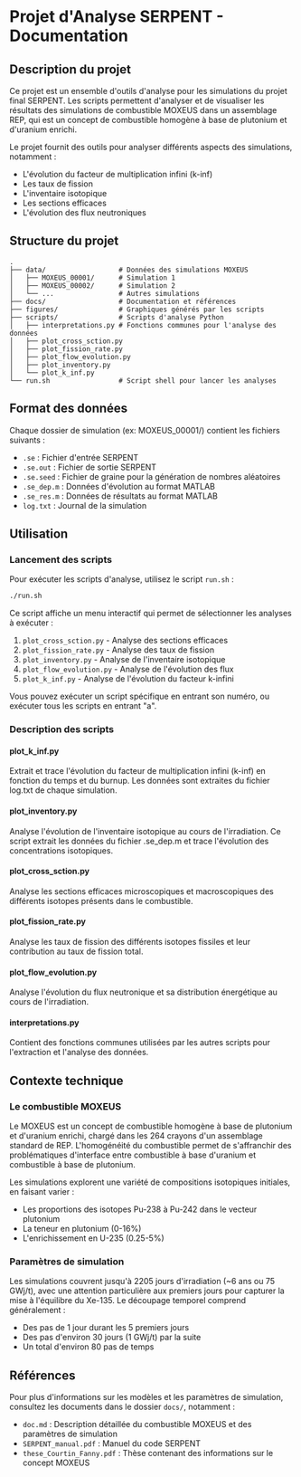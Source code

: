 # Projet d'Analyse SERPENT - Documentation

## Description du projet

Ce projet est un ensemble d'outils d'analyse pour les simulations du projet final SERPENT. Les scripts permettent d'analyser et de visualiser les résultats des simulations de combustible MOXEUS dans un assemblage REP, qui est un concept de combustible homogène à base de plutonium et d'uranium enrichi.

Le projet fournit des outils pour analyser différents aspects des simulations, notamment :
- L'évolution du facteur de multiplication infini (k-inf)
- Les taux de fission
- L'inventaire isotopique
- Les sections efficaces
- L'évolution des flux neutroniques

## Structure du projet

```
.
├── data/                  # Données des simulations MOXEUS
│   ├── MOXEUS_00001/      # Simulation 1
│   ├── MOXEUS_00002/      # Simulation 2
│   └── ...                # Autres simulations
├── docs/                  # Documentation et références
├── figures/               # Graphiques générés par les scripts
├── scripts/               # Scripts d'analyse Python
│   ├── interpretations.py # Fonctions communes pour l'analyse des données
│   ├── plot_cross_sction.py
│   ├── plot_fission_rate.py
│   ├── plot_flow_evolution.py
│   ├── plot_inventory.py
│   └── plot_k_inf.py
└── run.sh                 # Script shell pour lancer les analyses
```

## Format des données

Chaque dossier de simulation (ex: MOXEUS_00001/) contient les fichiers suivants :
- `.se` : Fichier d'entrée SERPENT
- `.se.out` : Fichier de sortie SERPENT
- `.se.seed` : Fichier de graine pour la génération de nombres aléatoires
- `.se_dep.m` : Données d'évolution au format MATLAB
- `.se_res.m` : Données de résultats au format MATLAB
- `log.txt` : Journal de la simulation

## Utilisation

### Lancement des scripts

Pour exécuter les scripts d'analyse, utilisez le script `run.sh` :

```bash
./run.sh
```

Ce script affiche un menu interactif qui permet de sélectionner les analyses à exécuter :

1. `plot_cross_sction.py` - Analyse des sections efficaces
2. `plot_fission_rate.py` - Analyse des taux de fission
3. `plot_inventory.py` - Analyse de l'inventaire isotopique
4. `plot_flow_evolution.py` - Analyse de l'évolution des flux
5. `plot_k_inf.py` - Analyse de l'évolution du facteur k-infini

Vous pouvez exécuter un script spécifique en entrant son numéro, ou exécuter tous les scripts en entrant "a".

### Description des scripts

#### plot_k_inf.py
Extrait et trace l'évolution du facteur de multiplication infini (k-inf) en fonction du temps et du burnup. Les données sont extraites du fichier log.txt de chaque simulation.

#### plot_inventory.py
Analyse l'évolution de l'inventaire isotopique au cours de l'irradiation. Ce script extrait les données du fichier .se_dep.m et trace l'évolution des concentrations isotopiques.

#### plot_cross_sction.py
Analyse les sections efficaces microscopiques et macroscopiques des différents isotopes présents dans le combustible.

#### plot_fission_rate.py
Analyse les taux de fission des différents isotopes fissiles et leur contribution au taux de fission total.

#### plot_flow_evolution.py
Analyse l'évolution du flux neutronique et sa distribution énergétique au cours de l'irradiation.

#### interpretations.py
Contient des fonctions communes utilisées par les autres scripts pour l'extraction et l'analyse des données.

## Contexte technique

### Le combustible MOXEUS

Le MOXEUS est un concept de combustible homogène à base de plutonium et d'uranium enrichi, chargé dans les 264 crayons d'un assemblage standard de REP. L'homogénéité du combustible permet de s'affranchir des problématiques d'interface entre combustible à base d'uranium et combustible à base de plutonium.

Les simulations explorent une variété de compositions isotopiques initiales, en faisant varier :
- Les proportions des isotopes Pu-238 à Pu-242 dans le vecteur plutonium
- La teneur en plutonium (0-16%)
- L'enrichissement en U-235 (0.25-5%)

### Paramètres de simulation

Les simulations couvrent jusqu'à 2205 jours d'irradiation (~6 ans ou 75 GWj/t), avec une attention particulière aux premiers jours pour capturer la mise à l'équilibre du Xe-135. Le découpage temporel comprend généralement :
- Des pas de 1 jour durant les 5 premiers jours
- Des pas d'environ 30 jours (1 GWj/t) par la suite
- Un total d'environ 80 pas de temps

## Références

Pour plus d'informations sur les modèles et les paramètres de simulation, consultez les documents dans le dossier `docs/`, notamment :
- `doc.md` : Description détaillée du combustible MOXEUS et des paramètres de simulation
- `SERPENT_manual.pdf` : Manuel du code SERPENT
- `these_Courtin_Fanny.pdf` : Thèse contenant des informations sur le concept MOXEUS 